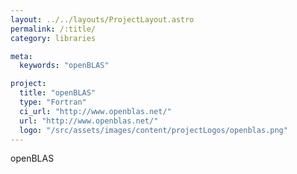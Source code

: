 ```yaml
---
layout: ../../layouts/ProjectLayout.astro
permalink: /:title/
category: libraries

meta:
  keywords: "openBLAS"

project:
  title: "openBLAS"
  type: "Fortran"
  ci_url: "http://www.openblas.net/"
  url: "http://www.openblas.net/"
  logo: "/src/assets/images/content/projectLogos/openblas.png"
---
```


<p>openBLAS</p>
